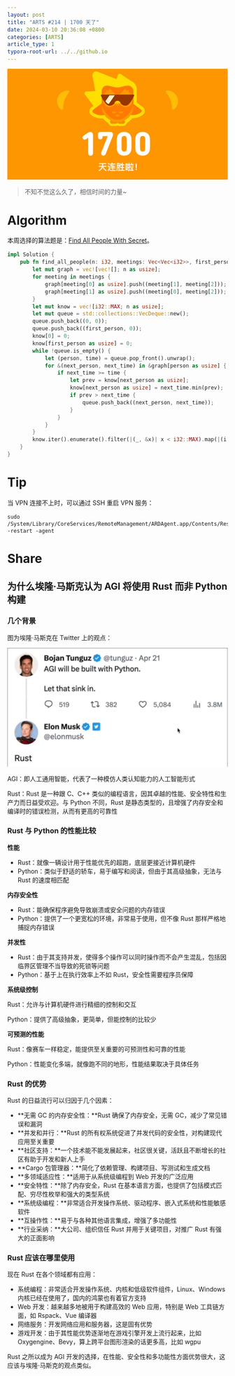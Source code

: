 ```yaml
---
layout: post
title: "ARTS #214 | 1700 天了"
date: 2024-03-10 20:36:08 +0800
categories: [ARTS]
article_type: 1
typora-root-url: ../../github.io
---
```


![](/assets/img/214-caption.jpg)

>不知不觉这么久了，相信时间的力量~

# Algorithm

本周选择的算法题是：[Find All People With Secret](https://leetcode.com/problems/find-all-people-with-secret/)。

```rust
impl Solution {
    pub fn find_all_people(n: i32, meetings: Vec<Vec<i32>>, first_person: i32) -> Vec<i32> {
        let mut graph = vec![vec![]; n as usize];
        for meeting in meetings {
            graph[meeting[0] as usize].push((meeting[1], meeting[2]));
            graph[meeting[1] as usize].push((meeting[0], meeting[2]));
        }
        let mut know = vec![i32::MAX; n as usize];
        let mut queue = std::collections::VecDeque::new();
        queue.push_back((0, 0));
        queue.push_back((first_person, 0));
        know[0] = 0;
        know[first_person as usize] = 0;
        while !queue.is_empty() {
            let (person, time) = queue.pop_front().unwrap();
            for &(next_person, next_time) in &graph[person as usize] {
                if next_time >= time {
                    let prev = know[next_person as usize];
                    know[next_person as usize] = next_time.min(prev);
                    if prev > next_time {
                        queue.push_back((next_person, next_time));
                    }
                }
            }
        }
        know.iter().enumerate().filter(|(_, &x)| x < i32::MAX).map(|(i, _)| i as i32).collect()
    }
}
```

# Tip

当 VPN 连接不上时，可以通过 SSH 重启 VPN 服务：

```
sudo /System/Library/CoreServices/RemoteManagement/ARDAgent.app/Contents/Resources/kickstart -restart -agent
```

# Share

## 为什么埃隆·马斯克认为 AGI 将使用 Rust 而非 Python 构建

### 几个背景

图为埃隆·马斯克在 Twitter 上的观点：

![](/assets/img/214-1.jpg)

AGI：即人工通用智能，代表了一种模仿人类认知能力的人工智能形式

Rust：Rust 是一种跟 C、C++ 类似的编程语言，因其卓越的性能、安全特性和生产力而日益受欢迎。与 Python 不同，Rust 是静态类型的，且增强了内存安全和编译时的错误检测，从而有更高的可靠性

### Rust 与 Python 的性能比较

**性能**

- Rust：就像一辆设计用于性能优先的超跑，底层更接近计算机硬件
- Python：类似于舒适的轿车，易于编写和阅读，但由于其高级抽象，无法与 Rust 的速度相匹配

**内存安全性**

- Rust：能确保程序避免导致崩溃或安全问题的内存错误
- Python：提供了一个更宽松的环境，非常易于使用，但不像 Rust 那样严格地捕捉内存错误

**并发性**

- Rust：由于其支持并发，使得多个操作可以同时操作而不会产生混乱，包括因临界区管理不当导致的死锁等问题
- Python：基于上在执行效率上不如 Rust，安全性需要程序员保障

**系统级控制**

Rust：允许与计算机硬件进行精细的控制和交互

Python：提供了高级抽象，更简单，但能控制的比较少

**可预测的性能**

Rust：像赛车一样稳定，能提供至关重要的可预测性和可靠的性能

Python：性能变化多端，就像跑不同的地形，性能结果取决于具体任务

### Rust 的优势

Rust 的日益流行可以归因于几个因素：

- **无需 GC 的内存安全性：**Rust 确保了内存安全，无需 GC，减少了常见错误和漏洞
- **并发和并行：**Rust 的所有权系统促进了并发代码的安全性，对构建现代应用至关重要
- **社区支持：**一个技术能不能发展起来，社区很关键，活跃且不断增长的社区有助于开发和新人上手
- **Cargo 包管理器：**简化了依赖管理、构建项目、写测试和生成文档
- **多领域适应性：**适用于从系统级编程到 Web 开发的广泛应用
- **安全特性：**除了内存安全，Rust 在基本语言方面，也提供了包括模式匹配、穷尽性枚举和强大的类型系统
- **系统级编程：**非常适合开发操作系统、驱动程序、嵌入式系统和性能敏感软件
- **互操作性：**易于与各种其他语言集成，增强了多功能性
- **行业采纳：**大公司、组织信任 Rust 并用于关键项目，对推广 Rust 有强大的正面影响

### Rust 应该在哪里使用

现在 Rust 在各个领域都有应用：

- 系统编程：非常适合开发操作系统、内核和低级软件组件，Linux、Windows 内核已经在使用了，国内的鸿蒙也有着官方支持
- Web 开发：越来越多地被用于构建高效的 Web 应用，特别是 Web 工具链方面，如 Rspack、Vue 编译器
- 网络服务：开发网络应用和服务器，这是固有优势
- 游戏开发：由于其性能优势逐渐地在游戏引擎开发上流行起来，比如 Oxygengine、Bevy，算上跨平台图形渲染的话更多高，比如 wgpu



Rust 之所以成为 AGI 开发的选择，在性能、安全性和多功能性方面优势很大，这应该与埃隆·马斯克的观点类似。
